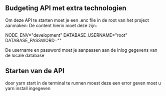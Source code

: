 ## Budgeting API met extra technologien
Om deze API te starten moet je een .enc file in de root van het project aanmaken:
De content hierin moet deze zijn:

NODE_ENV="development"
DATABASE_USERNAME="root"
DATABASE_PASSWORD=""

De username en password moet je aanpassen aan de inlog gegevens van de locale database

## Starten van de API
door yarn start in de terminal te runnen
moest deze een error geven moet u yarn install ingegeven
